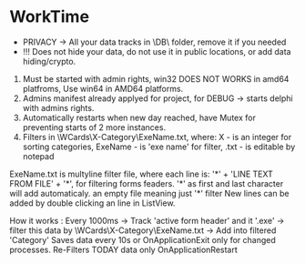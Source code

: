 # WorkTime
 - PRIVACY -> All your data tracks in \DB\ folder, remove it if you needed
 - !!! Does not hide your data, do not use it in public locations, or add data hiding/crypto.

1. Must be started with admin rights, win32 DOES NOT WORKS in amd64 platfroms, Use win64 in AMD64 platforms.
2. Admins manifest already applyed for project, for DEBUG -> starts delphi with admins rights.
3. Automatically restarts when new day reached, have Mutex for preventing starts of 2 more instances.
4. Filters in \WCards\X-Category\ExeName.txt, where:
X - is an integer for sorting categories, 
ExeName - is 'exe name' for filter, .txt - is editable by notepad

ExeName.txt is multyline filter file, where each line is:
'\*' + 'LINE TEXT FROM FILE' + '\*', for filtering forms feaders. '\*' as first and last character will add automaticaly.
an empty file meaning just '\*' filter
New lines can be added by double clicking an line in ListView.


How it works : 
Every 1000ms -> Track 'active form header' and it '.exe' -> filter this data by \WCards\X-Category\ExeName.txt -> Add into filtered 'Category'
Saves data every 10s or OnApplicationExit only for changed processes.
Re-Filters TODAY data only OnApplicationRestart
